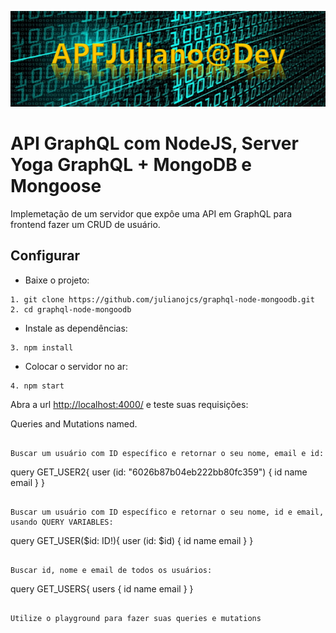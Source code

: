 ![Juliano Costa](https://raw.githubusercontent.com/julianojcs/julianojcs.github.io/master/apfjuliano.dev.png)

# API GraphQL com NodeJS, Server Yoga GraphQL + MongoDB e Mongoose

Implemetação de um servidor que expôe uma API em GraphQL para frontend fazer um CRUD de usuário.

## Configurar

* Baixe o projeto:

```
1. git clone https://github.com/julianojcs/graphql-node-mongoodb.git
2. cd graphql-node-mongoodb
```

* Instale as dependências:

```
3. npm install
```

* Colocar o servidor no ar:

```
4. npm start
```

Abra a url [http://localhost:4000/](http://localhost:4000/) e teste suas requisições:

Queries and Mutations named.

```

Buscar um usuário com ID específico e retornar o seu nome, email e id:

```
query GET_USER2{
  user (id: "6026b87b04eb222bb80fc359") {
    id
    name
    email
  }
}

```

Buscar um usuário com ID específico e retornar o seu nome, id e email, usando QUERY VARIABLES:

```
query GET_USER($id: ID!){
  user (id: $id) {
    id
    name
    email
  }
}
```

Buscar id, nome e email de todos os usuários:

```
query GET_USERS{
  users {
    id
    name
    email
  }
}
```

Utilize o playground para fazer suas queries e mutations

